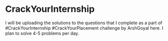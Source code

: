# CrackYourInternship
I will be uploading the solutions to the questions that I complete as a part of #CrackYourInternship #CrackYourPlacement challenge by ArshGoyal here. I plan to solve 4-5 problems per day. 
